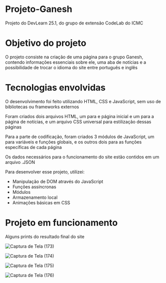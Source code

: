 # Projeto-Ganesh
Projeto do DevLearn 25.1, do  grupo de extensão CodeLab do ICMC

# Objetivo do projeto
O projeto consiste na criação de uma página para o grupo Ganesh, contendo informações essenciais sobre ele, uma aba de notícias e a possibilidade de trocar o idioma do site entre português e inglês

# Tecnologias envolvidas
O desenvolvimento foi feito utilizando HTML, CSS e JavaScript, sem uso de bibliotecas ou frameworks externos

Foram criados dois arquivos HTML, um para e página inicial e um para a página de notícias, e um arquivo CSS universal para estilização dessas páginas

Para a parte de codificação, foram criados 3 módulos de JavaScript, um para variáveis e funções globais, e os outros dois para as funções específicas de cada página

Os dados necessários para o funcionamento do site estão contidos em um arquivo .JSON

Para desenvolver esse projeto, utilizei:
* Manipulação de DOM através do JavaScript
* Funções assíncronas
* Módulos
* Armazenamento local
* Animações básicas em CSS

# Projeto em funcionamento
Alguns prints do resultado final do site

![Captura de Tela (173)](https://github.com/user-attachments/assets/f90bd072-81bf-45f9-9ad8-52a782bfb9ce)


![Captura de Tela (174)](https://github.com/user-attachments/assets/2e5267ed-0829-443c-b61f-d6ae2b46d675)

![Captura de Tela (175)](https://github.com/user-attachments/assets/23b752eb-1298-4e14-a762-5f09cdfed9bf)


![Captura de Tela (176)](https://github.com/user-attachments/assets/ad64b051-9efb-4593-a4d4-dffd7f6b3ee0)




